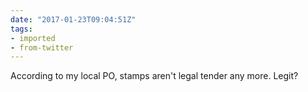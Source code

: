 ```yaml
---
date: "2017-01-23T09:04:51Z"
tags:
- imported
- from-twitter
---
```

According to my local PO, stamps aren't legal tender any more. Legit?
